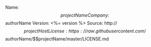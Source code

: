 Name: $$projectName
Company: $$authorName
Version: <%= version %>
Source: http://$$projectHost
License: https://raw.githubusercontent.com/$$authorName/$$projectName/master/LICENSE.md
